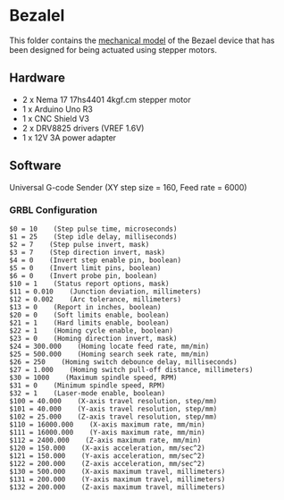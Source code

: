 # Bezalel

This folder contains the [mechanical model](https://www.youtube.com/shorts/VI4thVvgoXY) of the Bezael device that has been designed for being actuated using stepper motors.

## Hardware
* 2 x Nema 17 17hs4401 4kgf.cm stepper motor
* 1 x Arduino Uno R3
* 1 x CNC Shield V3
* 2 x DRV8825 drivers (VREF 1.6V)
* 1 x 12V 3A power adapter

## Software
Universal G-code Sender (XY step size = 160, Feed rate = 6000)

### GRBL Configuration
```
$0 = 10    (Step pulse time, microseconds)
$1 = 25    (Step idle delay, milliseconds)
$2 = 7    (Step pulse invert, mask)
$3 = 7    (Step direction invert, mask)
$4 = 0    (Invert step enable pin, boolean)
$5 = 0    (Invert limit pins, boolean)
$6 = 0    (Invert probe pin, boolean)
$10 = 1    (Status report options, mask)
$11 = 0.010    (Junction deviation, millimeters)
$12 = 0.002    (Arc tolerance, millimeters)
$13 = 0    (Report in inches, boolean)
$20 = 0    (Soft limits enable, boolean)
$21 = 1    (Hard limits enable, boolean)
$22 = 1    (Homing cycle enable, boolean)
$23 = 0    (Homing direction invert, mask)
$24 = 300.000    (Homing locate feed rate, mm/min)
$25 = 500.000    (Homing search seek rate, mm/min)
$26 = 250    (Homing switch debounce delay, milliseconds)
$27 = 1.000    (Homing switch pull-off distance, millimeters)
$30 = 1000    (Maximum spindle speed, RPM)
$31 = 0    (Minimum spindle speed, RPM)
$32 = 1    (Laser-mode enable, boolean)
$100 = 40.000    (X-axis travel resolution, step/mm)
$101 = 40.000    (Y-axis travel resolution, step/mm)
$102 = 25.000    (Z-axis travel resolution, step/mm)
$110 = 16000.000    (X-axis maximum rate, mm/min)
$111 = 16000.000    (Y-axis maximum rate, mm/min)
$112 = 2400.000    (Z-axis maximum rate, mm/min)
$120 = 150.000    (X-axis acceleration, mm/sec^2)
$121 = 150.000    (Y-axis acceleration, mm/sec^2)
$122 = 200.000    (Z-axis acceleration, mm/sec^2)
$130 = 500.000    (X-axis maximum travel, millimeters)
$131 = 200.000    (Y-axis maximum travel, millimeters)
$132 = 200.000    (Z-axis maximum travel, millimeters)
```

